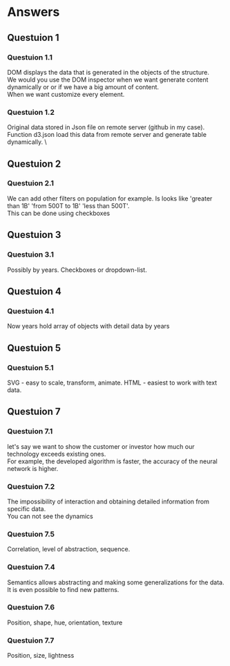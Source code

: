 # Answers

## Questuion 1

### Questuion 1.1

DOM displays the data that is generated in the objects of the structure.  
We would you use the DOM inspector when we want generate content dynamically or or if we have a big amount of content.  
When we want customize every element.

### Questuion 1.2

Original data stored in Json file on remote server (github in my case).  
Function d3.json load this data from remote server and generate table dynamically.  \

## Questuion 2

### Questuion 2.1

We can add other filters on population for example. Is looks like 'greater than 1B' 'from 500T to 1B' 'less than 500T'.  
This can be done using checkboxes

## Questuion 3

### Questuion 3.1

Possibly by years. Checkboxes or dropdown-list.

## Questuion 4

### Questuion 4.1

Now years hold array of objects with detail data by years

## Questuion 5

### Questuion 5.1

SVG - easy to scale, transform, animate. HTML - easiest to work with text data.

## Questuion 7

### Questuion 7.1

let's say we want to show the customer or investor how much our technology exceeds existing ones.  
For example, the developed algorithm is faster, the accuracy of the neural network is higher.

### Questuion 7.2

The impossibility of interaction and obtaining detailed information from specific data.  
You can not see the dynamics

### Questuion 7.5

Correlation, level of abstraction, sequence.

### Questuion 7.4

Semantics allows abstracting and making some generalizations for the data. It is even possible to find new patterns.

### Questuion 7.6

Position, shape, hue, orientation, texture

### Questuion 7.7

Position, size, lightness
